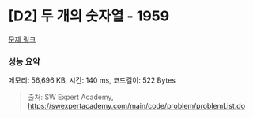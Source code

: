 # [D2] 두 개의 숫자열 - 1959 

[문제 링크](https://swexpertacademy.com/main/code/problem/problemDetail.do?contestProbId=AV5PpoFaAS4DFAUq) 

### 성능 요약

메모리: 56,696 KB, 시간: 140 ms, 코드길이: 522 Bytes



> 출처: SW Expert Academy, https://swexpertacademy.com/main/code/problem/problemList.do